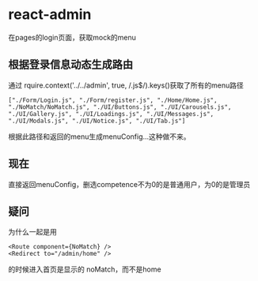 # react-admin

在pages的login页面，获取mock的menu

## 根据登录信息动态生成路由

通过 rquire.context('../../admin', true, /\.js$/).keys()获取了所有的menu路径

```
["./Form/Login.js", "./Form/register.js", "./Home/Home.js", "./NoMatch/NoMatch.js", "./UI/Buttons.js", "./UI/Carousels.js", "./UI/Gallery.js", "./UI/Loadings.js", "./UI/Messages.js", "./UI/Modals.js", "./UI/Notice.js", "./UI/Tab.js"]

```
根据此路径和返回的menu生成menuConfig...这种做不来。

## 现在

直接返回menuConfig，删选competence不为0的是普通用户，为0的是管理员

## 疑问

为什么一起是用
```
<Route component={NoMatch} />
<Redirect to="/admin/home" />
```
的时候进入首页是显示的 noMatch，而不是home